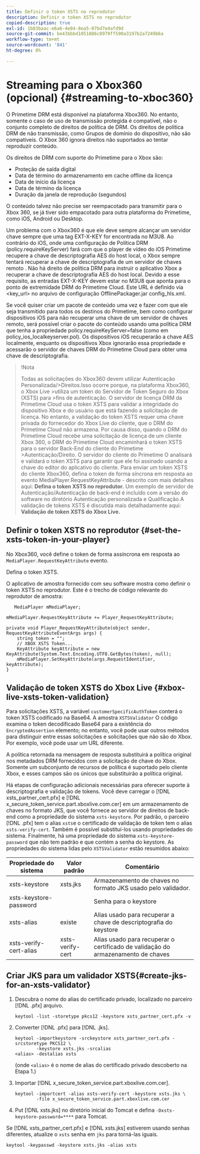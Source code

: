 ```yaml
---
title: Definir o token XSTS no reprodutor
description: Definir o token XSTS no reprodutor
copied-description: true
exl-id: 1b83baac-e6a6-4e84-8ea5-07bd7e4afd9d
source-git-commit: be43bbbd1051886c8979ff590a3197b2a7249b6a
workflow-type: tm+mt
source-wordcount: '841'
ht-degree: 0%

---
```


# Streaming para o Xbox360 (opcional) {#streaming-to-xboc360}

O Primetime DRM está disponível na plataforma Xbox360. No entanto, somente o caso de uso de transmissão protegida é compatível, não o conjunto completo de direitos de política de DRM. Os direitos de política DRM de não transmissão, como Grupos de domínio do dispositivo, não são compatíveis. O Xbox 360 ignora direitos não suportados ao tentar reproduzir conteúdo.

Os direitos de DRM com suporte do Primetime para o Xbox são:
* Proteção de saída digital
* Data de término do armazenamento em cache offline da licença
* Data de início da licença
* Data de término da licença
* Duração da janela de reprodução (segundos)

O conteúdo talvez não precise ser reempacotado para transmitir para o Xbox 360, se já tiver sido empacotado para outra plataforma do Primetime, como iOS, Android ou Desktop.

Um problema com o Xbox360 é que ele deve sempre alcançar um servidor chave sempre que uma tag EXT-X-KEY for encontrada no M3U8. Ao contrário do iOS, onde uma configuração de Política DRM (policy.requireKeyServer) fará com que o player de vídeo do iOS Primetime recupere a chave de descriptografia AES do host local, o Xbox sempre tentará recuperar a chave de descriptografia de um servidor de chaves remoto . Não há direito de política DRM para instruir o aplicativo Xbox a recuperar a chave de descriptografia AES do host local. Devido a esse requisito, as entradas EXT-X-KEY devem estar no M3U8 que aponta para o ponto de extremidade DRM do Primetime Cloud. Este URL é definido via &lt;key_url> no arquivo de configuração OfflinePackager.jar config_hls.xml.

Se você quiser criar um pacote de conteúdo uma vez e fazer com que ele seja transmitido para todos os destinos do Primetime, bem como configurar dispositivos iOS para não recuperar uma chave de um servidor de chaves remoto, será possível criar o pacote do conteúdo usando uma política DRM que tenha a propriedade policy.requireKeyServer=false (como em policy_ios_localkeyserver.pol). Os dispositivos iOS recuperarão a chave AES localmente, enquanto os dispositivos Xbox ignorarão essa propriedade e acessarão o servidor de chaves DRM do Primetime Cloud para obter uma chave de descriptografia.

>!Nota
>
>Todas as solicitações do Xbox360 devem utilizar Autenticação Personalizada/>Direitos.Isso ocorre porque, na plataforma Xbox360, o Xbox Live >utiliza um token do Servidor de Token Seguro do Xbox (XSTS) para >fins de autenticação.
>O servidor de licença DRM da Primetime Cloud usa o token XSTS para validar a integridade do dispositivo Xbox e do usuário que está fazendo a solicitação de licença. No entanto, a validação do token XSTS requer uma chave privada do fornecedor do Xbox Live do cliente, que o DRM do Primetime Cloud não armazena. Por causa disso, quando o DRM do Primetime Cloud recebe uma solicitação de licença de um cliente Xbox 360, o DRM do Primetime Cloud encaminhará o token XSTS para o servidor Back-End do cliente do Primetime >Autenticação/Direito. O servidor do cliente do Primetime
>O analisará e validará o token XSTS para garantir que ele foi assinado usando a chave do editor do aplicativo do cliente.
>Para enviar um token XSTS do cliente Xbox360, defina o token de forma síncrona em resposta ao evento MediaPlayer.RequestKeyAttribute - descrito com mais detalhes aqui: **Defina o token XSTS no reprodutor.** Um exemplo de servidor de Autenticação/Autenticação de back-end é incluído com a versão do software no diretório Autenticação personalizada e Qualificação.A validação de tokens XSTS é discutida mais detalhadamente aqui: **Validação de token XSTS do Xbox Live.**


## Definir o token XSTS no reprodutor {#set-the-xsts-token-in-your-player}

No Xbox360, você define o token de forma assíncrona em resposta ao `MediaPlayer.RequestKeyAttribute` evento.

Defina o token XSTS.

O aplicativo de amostra fornecido com seu software mostra como definir o token XSTS no reprodutor. Este é o trecho de código relevante do reprodutor de amostra:

```
   MediaPlayer mMediaPlayer;  
 
mMediaPlayer.RequestKeyAttribute += Player_RequestKeyAttribute;  
 
private void Player_RequestKeyAttribute(object sender, RequestKeyAttributeEventArgs args) {  
    string token = "";  
    // XBOX XSTS Token...  
    KeyAttribute keyAttribute = new KeyAttribute(System.Text.Encoding.UTF8.GetBytes(token), null);  
    mMediaPlayer.SetKeyAttribute(args.RequestIdentifier, keyAttribute);  
} 
```

## Validação de token XSTS do Xbox Live {#xbox-live-xsts-token-validation}

Para solicitações XSTS, a variável `customerSpecificAuthToken` conterá o token XSTS codificado na Base64. A amostra `XSTSValidator` O código examina o token decodificado Base64 para a existência do `EncryptedAssertion` elemento; no entanto, você pode usar outros métodos para distinguir entre essas solicitações e solicitações que não são do Xbox. Por exemplo, você pode usar um URL diferente.

A política retornada na mensagem de resposta substituirá a política original nos metadados DRM fornecidos com a solicitação de chave do Xbox. Somente um subconjunto de recursos de política é suportado pelo cliente Xbox, e esses campos são os únicos que substituirão a política original.

Há etapas de configuração adicionais necessárias para oferecer suporte à descriptografia e validação de tokens. Você deve carregar o [!DNL xsts_partner_cert.pfx] e [!DNL x_secure_token_service.part.xboxlive.com.cer] em um armazenamento de chaves no formato JKS, que você fornece ao servidor de direitos de back-end como a propriedade do sistema `xsts-keystore`. Por padrão, o parceiro [!DNL .pfx] tem o alias `xsts`e o certificado de validação de token tem o alias `xsts-verify-cert`. Também é possível substituí-los usando propriedades do sistema. Finalmente, há uma propriedade do sistema `xsts-keystore-password` que não tem padrão e que contém a senha do keystore. As propriedades do sistema lidas pelo `XSTSValidator` estão resumidos abaixo:

| Propriedade do sistema | Valor padrão | Comentário |
|---|---|---|
| xsts-keystore | xsts.jks | Armazenamento de chaves no formato JKS usado pelo validador. |
| xsts-keystore-password |  | Senha para o keystore |
| xsts-alias | existe | Alias usado para recuperar a chave de descriptografia do keystore |
| xsts-verify-cert-alias | xsts-verify-cert | Alias usado para recuperar o certificado de validação do armazenamento de chaves |

## Criar JKS para um validador XSTS{#create-jks-for-an-xsts-validator}

1. Descubra o nome do alias do certificado privado, localizado no parceiro [!DNL .pfx] arquivo.

   ```
   keytool -list -storetype pkcs12 -keystore xsts_partner_cert.pfx -v 
   ```

1. Converter [!DNL .pfx] para [!DNL .jks].

   ```
   keytool -importkeystore -srckeystore xsts_partner_cert.pfx -srcstoretype PKCS12 \  
           -keystore xsts.jks -srcalias  
   <alias> -destalias xsts
   ```

   (onde `<alias>` é o nome de alias do certificado privado descoberto na Etapa 1.)
1. Importar [!DNL x_secure_token_service.part.xboxlive.com.cer].

   ```
   keytool -importcert -alias xsts-verify-cert -keystore xsts.jks \  
           -file x_secure_token_service.part.xboxlive.com.cer 
   ```

1. Put [!DNL xsts.jks] no diretório inicial do Tomcat e defina `-Dxsts-keystore-password=****` para Tomcat.

Se [!DNL xsts_partner_cert.pfx] e [!DNL xsts.jks] estiverem usando senhas diferentes, atualize o `xsts` senha em `jks` para torná-las iguais.

```
keytool -keypasswd -keystore xsts.jks -alias xsts 
```
